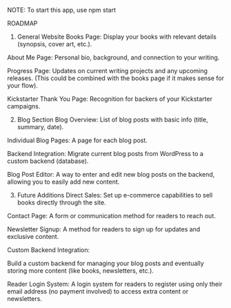 NOTE: To start this app, use npm start


ROADMAP

1. General Website
Books Page: Display your books with relevant details (synopsis, cover art, etc.).

About Me Page: Personal bio, background, and connection to your writing.

Progress Page: Updates on current writing projects and any upcoming releases. (This could be combined with the books page if it makes sense for your flow).

Kickstarter Thank You Page: Recognition for backers of your Kickstarter campaigns.

2. Blog Section
Blog Overview: List of blog posts with basic info (title, summary, date).

Individual Blog Pages: A page for each blog post.

Backend Integration: Migrate current blog posts from WordPress to a custom backend (database).

Blog Post Editor: A way to enter and edit new blog posts on the backend, allowing you to easily add new content.

3. Future Additions
Direct Sales: Set up e-commerce capabilities to sell books directly through the site.

Contact Page: A form or communication method for readers to reach out.

Newsletter Signup: A method for readers to sign up for updates and exclusive content.

Custom Backend Integration:

Build a custom backend for managing your blog posts and eventually storing more content (like books, newsletters, etc.).

Reader Login System: A login system for readers to register using only their email address (no payment involved) to access extra content or newsletters.